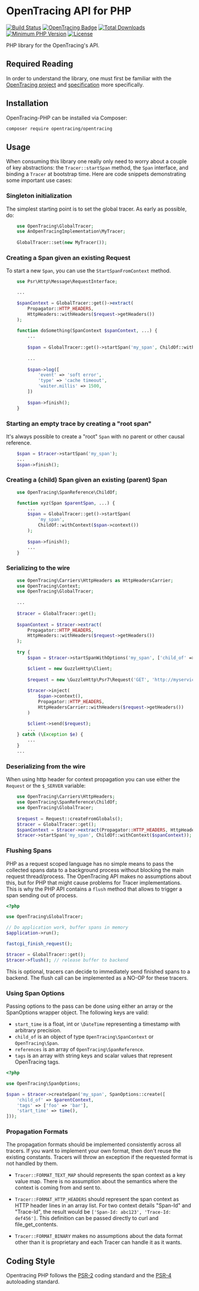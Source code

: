 # OpenTracing API for PHP

[![Build Status](https://travis-ci.org/opentracing/opentracing-php.svg?branch=master)](https://travis-ci.org/opentracing/opentracing-php)
[![OpenTracing Badge](https://img.shields.io/badge/OpenTracing-enabled-blue.svg)](http://opentracing.io)
[![Total Downloads](https://poser.pugx.org/opentracing/opentracing/downloads)](https://packagist.org/packages/opentracing/opentracing)
[![Minimum PHP Version](https://img.shields.io/badge/php-%3E%3D%205.0-8892BF.svg)](https://php.net/)
[![License](https://img.shields.io/packagist/l/opentracing/opentracing.svg)](https://github.com/opentracing/opentracing-php/blob/master/LICENSE.txt)

PHP library for the OpenTracing's API.

## Required Reading

In order to understand the library, one must first be familiar with the
[OpenTracing project](http://opentracing.io) and
[specification](http://opentracing.io/documentation/pages/spec.html) more specifically.

## Installation

OpenTracing-PHP can be installed via Composer:

```bash
composer require opentracing/opentracing
```

## Usage

When consuming this library one really only need to worry about a couple of key
abstractions: the `Tracer::startSpan` method, the `Span` interface, and binding
a `Tracer` at bootstrap time. Here are code snippets demonstrating some important
use cases:

### Singleton initialization

The simplest starting point is to set the global tracer. As early as possible, do:

```php
    use OpenTracing\GlobalTracer;
    use AnOpenTracingImplementation\MyTracer;
    
    GlobalTracer::set(new MyTracer());
```

### Creating a Span given an existing Request

To start a new `Span`, you can use the `StartSpanFromContext` method.

```php
    use Psr\Http\Message\RequestInterface;

    ...

    $spanContext = GlobalTracer::get()->extract(
        Propagator::HTTP_HEADERS,
        HttpHeaders::withHeaders($request->getHeaders())
    );
    
    function doSomething(SpanContext $spanContext, ...) {
        ...
        
        $span = GlobalTracer::get()->startSpan('my_span', ChildOf::withContext($spanContext));
        
        ...
        
        $span->log([
            'event' => 'soft error',
            'type' => 'cache timeout',
            'waiter.millis' => 1500,
        ])
        
        $span->finish();
    }
```

### Starting an empty trace by creating a "root span"

It's always possible to create a "root" `Span` with no parent or other causal
reference.

```php
    $span = $tracer->startSpan('my_span');
    ...
    $span->finish();
```

### Creating a (child) Span given an existing (parent) Span

```php
    use OpenTracing\SpanReference\ChildOf;

    function xyz(Span $parentSpan, ...) {
        ...
        $span = GlobalTracer::get()->startSpan(
            'my_span',
            ChildOf::withContext($span->context())
        );
        
        $span->finish();
        ...
    }
```

### Serializing to the wire

```php
    use OpenTracing\Carriers\HttpHeaders as HttpHeadersCarrier;
    use OpenTracing\Context;
    use OpenTracing\GlobalTracer;
    
    ...
    
    $tracer = GlobalTracer::get(); 
    
    $spanContext = $tracer->extract(
        Propagator::HTTP_HEADERS,
        HttpHeaders::withHeaders($request->getHeaders())
    );
    
    try {
        $span = $tracer->startSpanWithOptions('my_span', ['child_of' => $spanContext]);

        $client = new GuzzleHttp\Client;
        
        $request = new \GuzzleHttp\Psr7\Request('GET', 'http://myservice');
        
        $tracer->inject(
            $span->context(),
            Propagator::HTTP_HEADERS,
            HttpHeadersCarrier::withHeaders($request->getHeaders())
        )

        $client->send($request);
        ...
    } catch (\Exception $e) {
        ...
    }
    ...        
```

### Deserializing from the wire

When using http header for context propagation you can use either the `Request` or the `$_SERVER` variable:

```php
    use OpenTracing\Carriers\HttpHeaders;
    use OpenTracing\SpanReference\ChildOf;
    use OpenTracing\GlobalTracer;
    
    $request = Request::createFromGlobals();
    $tracer = GlobalTracer::get();
    $spanContext = $tracer->extract(Propagator::HTTP_HEADERS, HttpHeaders::fromRequest($request));
    $tracer->startSpan('my_span', ChildOf::withContext($spanContext)); 
```

### Flushing Spans

PHP as a request scoped language has no simple means to pass the collected spans
data to a background process without blocking the main request thread/process.
The OpenTracing API makes no assumptions about this, but for PHP that might
cause problems for Tracer implementations. This is why the PHP API contains a
`flush` method that allows to trigger a span sending out of process.

```php
<?php

use OpenTracing\GlobalTracer;

// Do application work, buffer spans in memory
$application->run();

fastcgi_finish_request();

$tracer = GlobalTracer::get();
$tracer->flush(); // release buffer to backend
```

This is optional, tracers can decide to immediately send finished spans to a
backend. The flush call can be implemented as a NO-OP for these tracers.


### Using Span Options

Passing options to the pass can be done using either an array or the
SpanOptions wrapper object. The following keys are valid:

- `start_time` is a float, int or `\DateTime` representing a timestamp with arbitrary precision.
- `child_of` is an object of type `OpenTracing\SpanContext` or `OpenTracing\Span`.
- `references` is an array of `OpenTracing\SpanReference`. 
- `tags` is an array with string keys and scalar values that represent OpenTracing tags.

```php
<?php

use OpenTracing\SpanOptions;

$span = $tracer->createSpan('my_span', SpanOptions::create([
    'child_of' => $parentContext,
    'tags' => ['foo' => 'bar'],
    'start_time' => time(),
]));
```

### Propagation Formats

The propagation formats should be implemented consistently across all tracers.
If you want to implement your own format, then don't reuse the existing constants.
Tracers will throw an exception if the requested format is not handled by them.

- `Tracer::FORMAT_TEXT_MAP` should represents the span context as a key value map. There is no
  assumption about the semantics where the context is coming from and sent to.

- `Tracer::FORMAT_HTTP_HEADERS` should represent the span context as HTTP header lines
  in an array list. For two context details "Span-Id" and "Trace-Id", the
  result would be `['Span-Id: abc123', 'Trace-Id: def456']`. This definition can be
  passed directly to curl and file_get_contents.

- `Tracer::FORMAT_BINARY` makes no assumptions about the data format other than it is
  proprietary and each Tracer can handle it as it wants.

## Coding Style

Opentracing PHP follows the [PSR-2](https://github.com/php-fig/fig-standards/blob/master/accepted/PSR-2-coding-style-guide.md)
coding standard and the [PSR-4](https://github.com/php-fig/fig-standards/blob/master/accepted/PSR-4-autoloader.md) autoloading standard.
